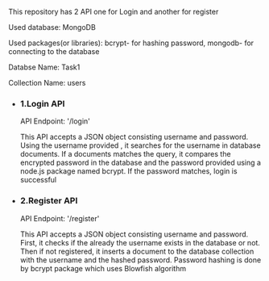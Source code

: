 <p>This repository has 2 API one for Login and another for register</p>
<p>Used database: MongoDB</p>
<p>Used packages(or libraries): bcrypt- for hashing password, mongodb- for connecting to the database</p>
<p>Databse Name: Task1</p>
<p>Collection Name: users</p>
<ul>
    <li>
        <h3>1.Login API</h3>
        <p>API Endpoint: '/login'</p>
        <p>This API accepts a JSON object consisting username and password. Using the username provided , it searches for the username in database documents. If a documents matches the query, it compares the encrypted password in the database and the password provided using a node.js package named bcrypt. If the password matches, login is successful</p>
    </li>
    <li>
        <h3>2.Register API</h3>
        <p>API Endpoint: '/register'</p>
        <p>This API accepts a JSON object consisting username and password. First, it checks if the already the username exists in the database or not. Then if not registered, it inserts a document to the database collection with the username and the hashed password. Password hashing is done by bcrypt package which uses Blowfish algorithm</p>
    </li>
</ul>